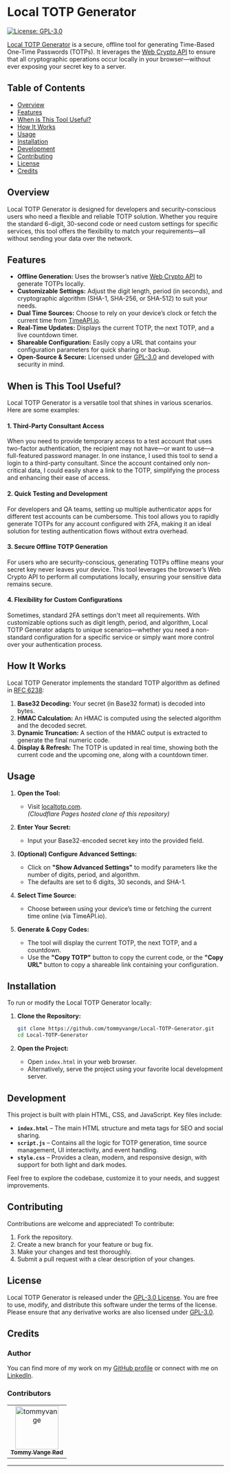 
# Local TOTP Generator

[![License: GPL-3.0](https://img.shields.io/badge/License-GPLv3-blue.svg)](https://opensource.org/licenses/GPL-3.0)

[Local TOTP Generator](https://localtotp.com/) is a secure, offline tool for generating Time-Based One-Time Passwords (TOTPs). It leverages the [Web Crypto API](https://developer.mozilla.org/en-US/docs/Web/API/Web_Crypto_API) to ensure that all cryptographic operations occur locally in your browser—without ever exposing your secret key to a server.

## Table of Contents

- [Overview](#overview)
- [Features](#features)
- [When is This Tool Useful?](#when-is-this-tool-useful)
- [How It Works](#how-it-works)
- [Usage](#usage)
- [Installation](#installation)
- [Development](#development)
- [Contributing](#contributing)
- [License](#license)
- [Credits](#credits)

## Overview

Local TOTP Generator is designed for developers and security-conscious users who need a flexible and reliable TOTP solution. Whether you require the standard 6-digit, 30-second code or need custom settings for specific services, this tool offers the flexibility to match your requirements—all without sending your data over the network.

## Features

- **Offline Generation:** Uses the browser’s native [Web Crypto API](https://developer.mozilla.org/en-US/docs/Web/API/Web_Crypto_API) to generate TOTPs locally.
- **Customizable Settings:** Adjust the digit length, period (in seconds), and cryptographic algorithm (SHA-1, SHA-256, or SHA-512) to suit your needs.
- **Dual Time Sources:** Choose to rely on your device’s clock or fetch the current time from [TimeAPI.io](https://timeapi.io/).
- **Real-Time Updates:** Displays the current TOTP, the next TOTP, and a live countdown timer.
- **Shareable Configuration:** Easily copy a URL that contains your configuration parameters for quick sharing or backup.
- **Open-Source & Secure:** Licensed under [GPL-3.0](LICENSE) and developed with security in mind.

## When is This Tool Useful?
Local TOTP Generator is a versatile tool that shines in various scenarios. Here are some examples:

#### 1. Third-Party Consultant Access

When you need to provide temporary access to a test account that uses two-factor authentication, the recipient may not have—or want to use—a full-featured password manager. In one instance, I used this tool to send a login to a third-party consultant. Since the account contained only non-critical data, I could easily share a link to the TOTP, simplifying the process and enhancing their ease of access.

#### 2. Quick Testing and Development

For developers and QA teams, setting up multiple authenticator apps for different test accounts can be cumbersome. This tool allows you to rapidly generate TOTPs for any account configured with 2FA, making it an ideal solution for testing authentication flows without extra overhead.

#### 3. Secure Offline TOTP Generation

For users who are security-conscious, generating TOTPs offline means your secret key never leaves your device. This tool leverages the browser’s Web Crypto API to perform all computations locally, ensuring your sensitive data remains secure.

#### 4. Flexibility for Custom Configurations

Sometimes, standard 2FA settings don't meet all requirements. With customizable options such as digit length, period, and algorithm, Local TOTP Generator adapts to unique scenarios—whether you need a non-standard configuration for a specific service or simply want more control over your authentication process.

## How It Works

Local TOTP Generator implements the standard TOTP algorithm as defined in [RFC 6238](https://tools.ietf.org/html/rfc6238):

1. **Base32 Decoding:** Your secret (in Base32 format) is decoded into bytes.
2. **HMAC Calculation:** An HMAC is computed using the selected algorithm and the decoded secret.
3. **Dynamic Truncation:** A section of the HMAC output is extracted to generate the final numeric code.
4. **Display & Refresh:** The TOTP is updated in real time, showing both the current code and the upcoming one, along with a countdown timer.

## Usage

1. **Open the Tool:**
   - Visit [localtotp.com](https://localtotp.com/).   
     *(Cloudflare Pages hosted clone of this repository)* 

2. **Enter Your Secret:**
   - Input your Base32-encoded secret key into the provided field.

3. **(Optional) Configure Advanced Settings:**
   - Click on **"Show Advanced Settings"** to modify parameters like the number of digits, period, and algorithm.  
   - The defaults are set to 6 digits, 30 seconds, and SHA-1.

4. **Select Time Source:**
   - Choose between using your device’s time or fetching the current time online (via TimeAPI.io).

5. **Generate & Copy Codes:**
   - The tool will display the current TOTP, the next TOTP, and a countdown.
   - Use the **"Copy TOTP"** button to copy the current code, or the **"Copy URL"** button to copy a shareable link containing your configuration.

## Installation

To run or modify the Local TOTP Generator locally:

1. **Clone the Repository:**

   ```bash
   git clone https://github.com/tommyvange/Local-TOTP-Generator.git
   cd Local-TOTP-Generator
   ```
   
2.  **Open the Project:**
    -   Open `index.html` in your web browser.
    -   Alternatively, serve the project using your favorite local development server.

## Development

This project is built with plain HTML, CSS, and JavaScript. Key files include:

-   **`index.html`** – The main HTML structure and meta tags for SEO and social sharing.
-   **`script.js`** – Contains all the logic for TOTP generation, time source management, UI interactivity, and event handling.
-   **`style.css`** – Provides a clean, modern, and responsive design, with support for both light and dark modes.

Feel free to explore the codebase, customize it to your needs, and suggest improvements.

## Contributing

Contributions are welcome and appreciated! To contribute:

1.  Fork the repository.
2.  Create a new branch for your feature or bug fix.
3.  Make your changes and test thoroughly.
4.  Submit a pull request with a clear description of your changes.

## License

Local TOTP Generator is released under the [GPL-3.0 License](LICENSE). You are free to use, modify, and distribute this software under the terms of the license. Please ensure that any derivative works are also licensed under [GPL-3.0](LICENSE).


## Credits

### Author

<!-- readme: tommyvange -start -->
<!-- readme: tommyvange -end -->

You can find more of my work on my [GitHub profile](https://github.com/tommyvange) or connect with me on [LinkedIn](https://www.linkedin.com/in/tommyvange/).

### Contributors

<!-- readme: contributors -start -->
<table>
	<tbody>
		<tr>
            <td align="center">
                <a href="https://github.com/tommyvange">
                    <img src="https://avatars.githubusercontent.com/u/28400191?v=4" width="100;" alt="tommyvange"/>
                    <br />
                    <sub><b>Tommy Vange Rød</b></sub>
                </a>
            </td>
		</tr>
	<tbody>
</table>
<!-- readme: contributors -end -->

----------
